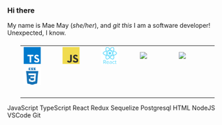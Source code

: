 

### Hi there

My name is Mae May (*she/her*), and *git this* I am a software developer! Unexpected, I know. 



<table style="display: flex; align-items: center; justify-content: center;">
 
   <tr>
     <td width="75px"><a href="https://www.typescriptlang.org/" target="_blank" alt"Typescript Logo"><img src="https://github.com/devicons/devicon/blob/master/icons/typescript/typescript-original.svg" height="40px"/></a>
     </td>
     <td width="75px"><a href="https://developer.mozilla.org/en-US/docs/Web/JavaScript" target="_blank"><img src="https://github.com/devicons/devicon/blob/master/icons/javascript/javascript-original.svg" height="40px"/></a>
     </td>
     <td width="75px"><a href="https://reactjs.org/" target="_blank"><img src="https://github.com/devicons/devicon/blob/master/icons/react/react-original-wordmark.svg" height="40px"/></a>
     </td>
     <td width="75px"><a href="https://nextjs.org/" target="_blank"><img src="https://d2nir1j4sou8ez.cloudfront.net/wp-content/uploads/2021/12/nextjs-boilerplate-logo.png" height="40px"/></a>
     </td>
     <td width="75px"><a href="https://expressjs.com/" target="_blank"><img src="https://w7.pngwing.com/pngs/925/447/png-transparent-express-js-node-js-javascript-mongodb-node-js-text-trademark-logo.png" height="40px"/></a>
     </td>
  </tr>
  <tr>
     <td width="75px"><a href="https://developer.mozilla.org/en-US/docs/Web/CSS"> <img src="https://github.com/devicons/devicon/blob/master/icons/css3/css3-plain-wordmark.svg" height="40px"/></a>
     </td>
     <td width="75px"><a href="" target="_blank"><img src="" height="40px"/></a>
     </td>
     <td width="75px"><a href="" target="_blank"><img src="" height="40px"/></a>
     </td>
     <td width="75px"><a href="" target="_blank"><img src="" height="40px"/></a>
     </td>
     <td width="75px"><a href="" target="_blank"><img src="" height="40px"/></a>
     </td>
  </tr>
  <tr>
     <td width="75px"><a href="" target="_blank"><img src="" height="40px"/></a>
     </td>
     <td width="75px"><a href="" target="_blank"><img src="" height="40px"/></a>
     </td>
     <td width="75px"><a href="" target="_blank"><img src="" height="40px"/></a>
     </td>
     <td width="75px"><a href="" target="_blank"><img src="" height="40px"/></a>
     </td>
     <td width="75px"><a href="" target="_blank"><img src="" height="40px"/></a>
     </td>
  </tr>
  
 </table>


JavaScript  TypeScript React  Redux  Sequelize  Postgresql  HTML  NodeJS  VSCode  Git

<!--
**maemay85/maemay85** is a ✨ _special_ ✨ repository because its `README.md` (this file) appears on your GitHub profile.

Here are some ideas to get you started:

- 🔭 I’m currently working on ...
- 🌱 I’m currently learning ...
- 👯 I’m looking to collaborate on ...
- 🤔 I’m looking for help with ...
- 💬 Ask me about ...
- 📫 How to reach me: ...
- 😄 Pronouns: ...
- ⚡ Fun fact: ...
-->
